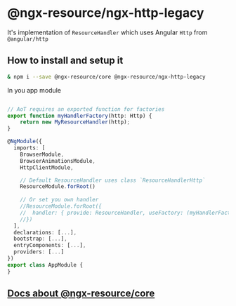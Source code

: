 # @ngx-resource/ngx-http-legacy

It's implementation of `ResourceHandler` which uses Angular `Http` from `@angular/http`

## How to install and setup it
```bash
& npm i --save @ngx-resource/core @ngx-resource/ngx-http-legacy
```

In you app module
```typescript

// AoT requires an exported function for factories
export function myHandlerFactory(http: Http) {
    return new MyResourceHandler(http);
}

@NgModule({
  imports: [
    BrowserModule,
    BrowserAnimationsModule,
    HttpClientModule,

    // Default ResourceHandler uses class `ResourceHandlerHttp`
    ResourceModule.forRoot()
    
    // Or set you own handler
    //ResourceModule.forRoot({
    //  handler: { provide: ResourceHandler, useFactory: (myHandlerFactory), deps: [Http] }
    //})
  ],
  declarations: [...],
  bootstrap: [...],
  entryComponents: [...],
  providers: [...]
})
export class AppModule {
}
```

## [Docs about @ngx-resource/core](https://github.com/troyanskiy/ngx-resource-core/blob/master/README.md)
